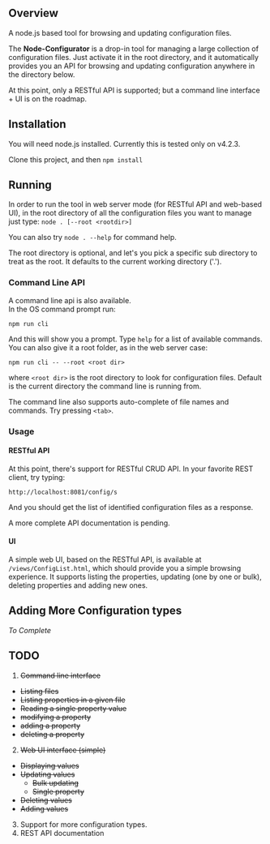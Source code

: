 
## Overview
A node.js based tool for browsing and updating configuration files.

The __Node-Configurator__ is a drop-in tool for managing a large collection of configuration files.
Just activate it in the root directory, and it automatically provides you an API for browsing and updating configuration anywhere in the directory below.

At this point, only a RESTful API is supported; but a command line interface + UI is on the roadmap.

## Installation

You will need node.js installed. Currently this is tested only on v4.2.3.

Clone this project, and then `npm install`

## Running
In order to run the tool in web server mode (for RESTful API and web-based UI), in the root directory of all the configuration files you want to manage just type: `node . [--root <rootdir>]`

You can also try `node . --help` for command help.

The root directory is optional, and let's you pick a specific sub directory to treat as the root. It defaults to the current working directory ('.').

### Command Line API
A command line api is also available.  
In the OS command prompt run:
```
npm run cli
```
And this will show you a prompt. Type `help` for a list of available commands.  
You can also give it a root folder, as in the web server case:
```
npm run cli -- --root <root dir>
```
where `<root dir>` is the root directory to look for configuration files. Default is the current directory the command line is running from.

The command line also supports auto-complete of file names and commands. Try pressing `<tab>`.


### Usage

#### RESTful API
At this point, there's support for RESTful CRUD API.
In your favorite REST client, try typing:
```
http://localhost:8081/config/s
```
And you should get the list of identified configuration files as a response.

A more complete API documentation is pending.

#### UI

A simple web UI, based on the RESTful API, is available at `/views/ConfigList.html`, which should provide you a simple browsing experience.
It supports listing the properties, updating (one by one or bulk), deleting properties and adding new ones.

## Adding More Configuration types
*To Complete*

## TODO

1. ~~Command line interface~~
  * ~~Listing files~~
  * ~~Listing properties in a given file~~
  * ~~Reading a single property value~~
  * ~~modifying a property~~
  * ~~adding a property~~
  * ~~deleting a property~~
2. ~~Web UI interface (simple)~~
  * ~~Displaying values~~
  * ~~Updating values~~
    * ~~Bulk updating~~
    * ~~Single property~~
  * ~~Deleting values~~
  * ~~Adding values~~
3. Support for more configuration types.
4. REST API documentation
